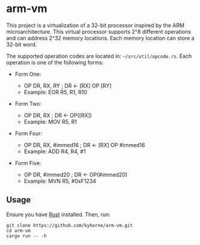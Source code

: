 # arm-vm

This project is a virtualization of a 32-bit processor inspired by the ARM microarchitecture. This virtual processor supports 2^8 different operations and can address 2^32 memory locations. Each memory location can store a 32-bit word.

The supported operation codes are located in: `~/src/util/opcode.rs`. Each operation is one of the following forms:

- Form One:
  - OP DR, RX, RY ; DR <- [RX] OP [RY]
  - Example: EOR R5, R1, R10
- Form Two:
  - OP DR, RX ; DR <- OP([RX])
  - Example: MOV R5, R1
- Form Four:
  - OP DR, RX, #immed16 ; DR <- [RX] OP #immed16
  - Example: ADD R4, R4, #1
- Form Five:

  - OP DR, #immed20 ; DR <- OP(#immed20)
  - Example: MVN R5, #0xF1234

## Usage

Ensure you have [Rust](https://www.rust-lang.org/tools/install) installed. Then, run:

```
git clone https://github.com/kyhorne/arm-vm.git
cd arm-vm
cargo run -- -h
```
